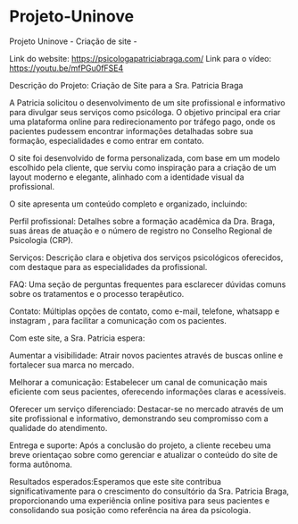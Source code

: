 # Projeto-Uninove
Projeto Uninove - Criação de site - 
                       

Link do website: https://psicologapatriciabraga.com/
Link para o vídeo: https://youtu.be/mfPGu0fFSE4


Descrição do Projeto: Criação de Site  para a Sra. Patricia Braga

A Patricia  solicitou o desenvolvimento de um site profissional e informativo para divulgar seus serviços como psicóloga. O objetivo principal era criar uma plataforma online para redirecionamento por tráfego pago, onde os pacientes pudessem encontrar informações detalhadas sobre sua formação, especialidades e como entrar em contato.



O site foi desenvolvido de forma personalizada, com base em um modelo escolhido pela cliente, que serviu como inspiração para a criação de um layout moderno e elegante, alinhado com a identidade visual da profissional.


O site apresenta um conteúdo completo e organizado, incluindo:

Perfil profissional: Detalhes sobre a formação acadêmica da Dra. Braga, suas áreas de atuação e o número de registro no Conselho Regional de Psicologia (CRP).

Serviços: Descrição clara e objetiva dos serviços psicológicos oferecidos, com destaque para as especialidades da profissional.

FAQ: Uma seção de perguntas frequentes para esclarecer dúvidas comuns sobre os tratamentos e o processo terapêutico.

Contato: Múltiplas opções de contato, como e-mail, telefone, whatsapp e instagram , para facilitar a comunicação com os pacientes.


Com este site, a Sra. Patricia espera:

Aumentar a visibilidade: Atrair novos pacientes através de buscas online e fortalecer sua marca no mercado.

Melhorar a comunicação: Estabelecer um canal de comunicação mais eficiente com seus pacientes, oferecendo informações claras e acessíveis.

Oferecer um serviço diferenciado: Destacar-se no mercado através de um site profissional e informativo, demonstrando seu compromisso com a qualidade do atendimento.

Entrega e suporte: Após a conclusão do projeto, a cliente recebeu uma breve orientaçao sobre como gerenciar e atualizar o conteúdo do site de forma autônoma.




Resultados esperados:Esperamos que este site contribua significativamente para o crescimento do consultório da Sra. Patricia Braga, proporcionando uma experiência online positiva para seus pacientes e consolidando sua posição como referência na área da psicologia.

